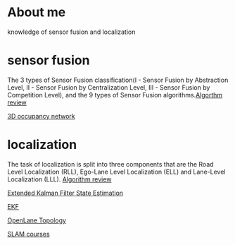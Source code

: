 # About me
knowledge of sensor fusion and localization

# sensor fusion
  The 3 types of Sensor Fusion classification(I - Sensor Fusion by Abstraction Level, II - Sensor Fusion by Centralization Level, III - Sensor Fusion by Competition Level), and the 9 types of Sensor Fusion algorithms.[Algorthm review](https://www.thinkautonomous.ai/blog/9-types-of-sensor-fusion-algorithms/)
  
  [3D occupancy network](https://github.com/NVlabs/FB-BEV)

# localization
  The task of localization is split into three components that are the Road Level Localization (RLL), Ego-Lane Level Localization (ELL) and Lane-Level Localization (LLL). [Algorithm review](https://www.ncbi.nlm.nih.gov/pmc/articles/PMC8749843/#:~:text=Lane-Level%20Localization%20%28LLL%29%3A%20The%20position%20of%20the%20host,%28OSM%29%2C%20Waze%29%20are%20used%20to%20perform%20this%20task.)
  
  [Extended Kalman Filter State Estimation](https://arxiv.org/pdf/2310.04459)

  [EKF](https://www.youtube.com/watch?v=LkHBR7efKQw)
  
  [OpenLane Topology]()

  [SLAM courses](https://www.youtube.com/watch?v=XeWG5D71gC0&list=PLgnQpQtFTOGQrZ4O5QzbIHgl3b1JHimN_&index=6)
